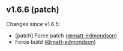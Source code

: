 ## v1.6.6 (patch)

Changes since v1.6.5:

- [patch] Force patch ([@matt-edmondson](https://github.com/matt-edmondson))
- Force build ([@matt-edmondson](https://github.com/matt-edmondson))
